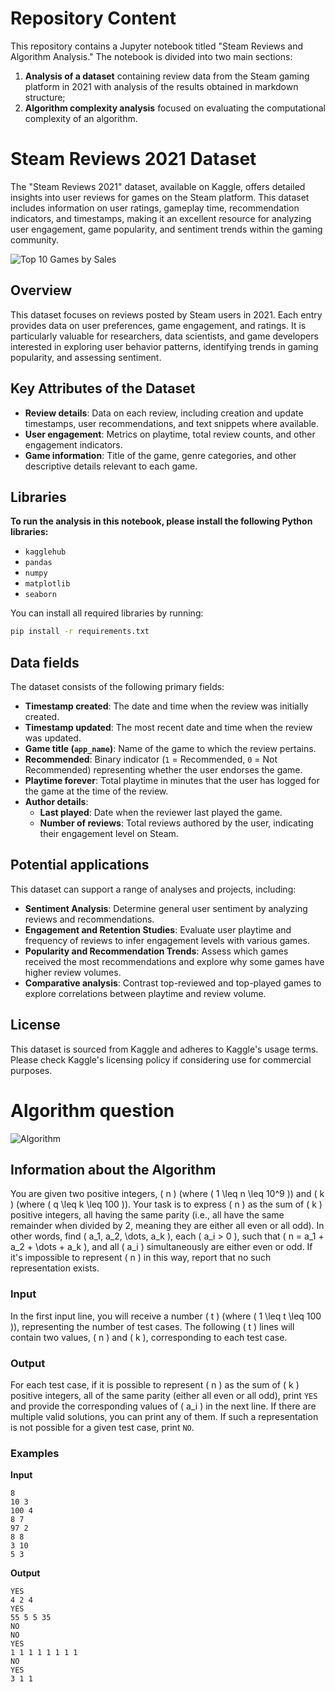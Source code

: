# Repository Content

This repository contains a Jupyter notebook titled "Steam Reviews and Algorithm Analysis." The notebook is divided into two main sections:
1. **Analysis of a dataset** containing review data from the Steam gaming platform in 2021 with analysis of the results obtained in markdown structure;
2. **Algorithm complexity analysis** focused on evaluating the computational complexity of an algorithm.

# Steam Reviews 2021 Dataset

The "Steam Reviews 2021" dataset, available on Kaggle, offers detailed insights into user reviews for games on the Steam platform. This dataset includes information on user ratings, gameplay time, recommendation indicators, and timestamps, making it an excellent resource for analyzing user engagement, game popularity, and sentiment trends within the gaming community.

![Top 10 Games by Sales](https://cdn.akamai.steamstatic.com/store/home/store_home_share.jpg)

## Overview

This dataset focuses on reviews posted by Steam users in 2021. Each entry provides data on user preferences, game engagement, and ratings. It is particularly valuable for researchers, data scientists, and game developers interested in exploring user behavior patterns, identifying trends in gaming popularity, and assessing sentiment.

## Key Attributes of the Dataset

- **Review details**: Data on each review, including creation and update timestamps, user recommendations, and text snippets where available.
- **User engagement**: Metrics on playtime, total review counts, and other engagement indicators.
- **Game information**: Title of the game, genre categories, and other descriptive details relevant to each game.

## Libraries

**To run the analysis in this notebook, please install the following Python libraries:**

- `kagglehub`
- `pandas`
- `numpy`
- `matplotlib`
- `seaborn`

You can install all required libraries by running:
```bash
pip install -r requirements.txt
```

## Data fields

The dataset consists of the following primary fields:

- **Timestamp created**: The date and time when the review was initially created.
- **Timestamp updated**: The most recent date and time when the review was updated.
- **Game title (`app_name`)**: Name of the game to which the review pertains.
- **Recommended**: Binary indicator (`1` = Recommended, `0` = Not Recommended) representing whether the user endorses the game.
- **Playtime forever**: Total playtime in minutes that the user has logged for the game at the time of the review.
- **Author details**:
  - **Last played**: Date when the reviewer last played the game.
  - **Number of reviews**: Total reviews authored by the user, indicating their engagement level on Steam.

## Potential applications

This dataset can support a range of analyses and projects, including:

- **Sentiment Analysis**: Determine general user sentiment by analyzing reviews and recommendations.
- **Engagement and Retention Studies**: Evaluate user playtime and frequency of reviews to infer engagement levels with various games.
- **Popularity and Recommendation Trends**: Assess which games received the most recommendations and explore why some games have higher review volumes.
- **Comparative analysis**: Contrast top-reviewed and top-played games to explore correlations between playtime and review volume.

## License

This dataset is sourced from Kaggle and adheres to Kaggle's usage terms. Please check Kaggle's licensing policy if considering use for commercial purposes.

# Algorithm question

![Algorithm]([[https://cdn.akamai.steamstatic.com/store/home/store_home_share.jpg](https://img.freepik.com/free-vector/digital-binary-code-algorithm-stream-matrix-background_1017-25328.jpg)](https://image-v2.cdn.app.senecalearning.com/2018-08/299fd687-0b03-4954-a77c-ecdb601d4f38/Security-Encryption-Code-Internet-Computer-,h_400,q_80,w_640.jpg))

## Information about the Algorithm

You are given two positive integers, \( n \) (where \( 1 \leq n \leq 10^9 \)) and \( k \) (where \( q \leq k \leq 100 \)). Your task is to express \( n \) as the sum of \( k \) positive integers, all having the same parity (i.e., all have the same remainder when divided by 2, meaning they are either all even or all odd). In other words, find \( a_1, a_2, \dots, a_k \), each \( a_i > 0 \), such that \( n = a_1 + a_2 + \dots + a_k \), and all \( a_i \) simultaneously are either even or odd. If it's impossible to represent \( n \) in this way, report that no such representation exists.

### Input

In the first input line, you will receive a number \( t \) (where \( 1 \leq t \leq 100 \)), representing the number of test cases. The following \( t \) lines will contain two values, \( n \) and \( k \), corresponding to each test case.

### Output

For each test case, if it is possible to represent \( n \) as the sum of \( k \) positive integers, all of the same parity (either all even or all odd), print `YES` and provide the corresponding values of \( a_i \) in the next line. If there are multiple valid solutions, you can print any of them. If such a representation is not possible for a given test case, print `NO`.

### Examples

**Input**

```text
8
10 3
100 4
8 7
97 2
8 8
3 10
5 3
```

**Output**

```text
YES
4 2 4
YES
55 5 5 35
NO
NO
YES
1 1 1 1 1 1 1 1
NO
YES
3 1 1
```
